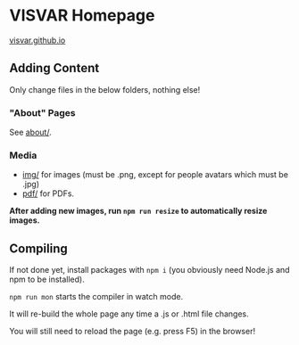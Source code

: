 # VISVAR Homepage

[visvar.github.io](https://visvar.github.io/)

## Adding Content

Only change files in the below folders, nothing else!

### "About" Pages

See [about/](./about/).

### Media

- [img/](./img/) for images (must be .png, except for people avatars which must be .jpg)
- [pdf/](./pdf/) for PDFs.

**After adding new images, run `npm run resize` to automatically resize images.**

## Compiling

If not done yet, install packages with `npm i` (you obviously need Node.js and npm to be installed).

`npm run mon` starts the compiler in watch mode.

It will re-build the whole page any time a .js or .html file changes.

You will still need to reload the page (e.g. press F5) in the browser!
